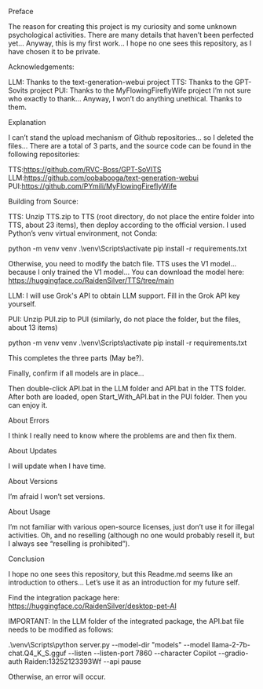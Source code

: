 Preface

The reason for creating this project is my curiosity and some unknown psychological activities. There are many details that haven’t been perfected yet… Anyway, this is my first work… I hope no one sees this repository, as I have chosen it to be private.

Acknowledgements:

LLM: Thanks to the text-generation-webui project
TTS: Thanks to the GPT-Sovits project
PUI: Thanks to the MyFlowingFireflyWife project
I’m not sure who exactly to thank… Anyway, I won’t do anything unethical. Thanks to them.

Explanation

I can’t stand the upload mechanism of Github repositories… so I deleted the files… There are a total of 3 parts, and the source code can be found in the following repositories:

TTS:https://github.com/RVC-Boss/GPT-SoVITS
LLM:https://github.com/oobabooga/text-generation-webui
PUI:https://github.com/PYmili/MyFlowingFireflyWife

Building from Source:

TTS:
Unzip TTS.zip to TTS (root directory, do not place the entire folder into TTS, about 23 items), then deploy according to the official version. I used Python’s venv virtual environment, not Conda:

python -m venv venv
.\venv\Scripts\activate
pip install -r requirements.txt

Otherwise, you need to modify the batch file.
TTS uses the V1 model… because I only trained the V1 model…
You can download the model here: https://huggingface.co/RaidenSilver/TTS/tree/main

LLM:
I will use Grok's API to obtain LLM support.
Fill in the Grok API key yourself.

PUI:
Unzip PUI.zip to PUI (similarly, do not place the folder, but the files, about 13 items)

python -m venv venv
.\venv\Scripts\activate
pip install -r requirements.txt

This completes the three parts (May be?).

Finally, confirm if all models are in place…

Then double-click API.bat in the LLM folder and API.bat in the TTS folder. After both are loaded, open Start_With_API.bat in the PUI folder. Then you can enjoy it.

About Errors

I think I really need to know where the problems are and then fix them.

About Updates

I will update when I have time.

About Versions

I’m afraid I won’t set versions.

About Usage

I’m not familiar with various open-source licenses, just don’t use it for illegal activities. Oh, and no reselling (although no one would probably resell it, but I always see “reselling is prohibited”).

Conclusion

I hope no one sees this repository, but this Readme.md seems like an introduction to others… Let’s use it as an introduction for my future self.

Find the integration package here: https://huggingface.co/RaidenSilver/desktop-pet-AI

IMPORTANT:
In the LLM folder of the integrated package, the API.bat file needs to be modified as follows:

.\venv\Scripts\python server.py --model-dir "models" --model llama-2-7b-chat.Q4_K_S.gguf --listen --listen-port 7860 --character Copilot --gradio-auth Raiden:13252123393Wf --api
pause

󠁪Otherwise, an error will occur.

